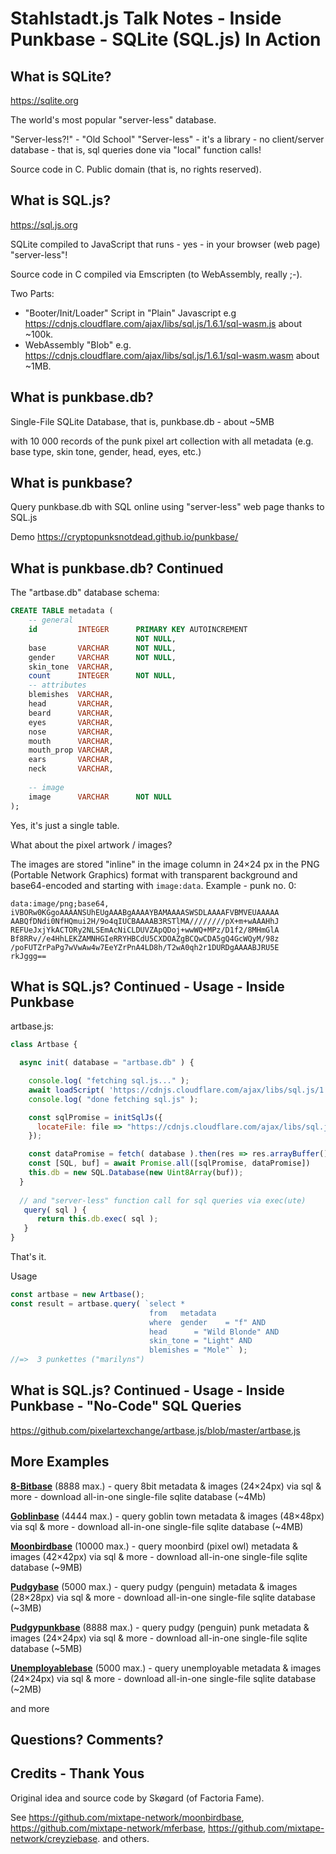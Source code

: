 # Stahlstadt.js  Talk Notes  - Inside Punkbase - SQLite (SQL.js) In Action

## What is SQLite?

<https://sqlite.org>

The world's most popular "server-less" database.  

"Server-less?!"  -  "Old School" "Server-less" - it's a library - no client/server database - 
that is,  sql queries done via "local" function calls!

Source code in C.  Public domain (that is, no rights reserved).





## What is SQL.js?

<https://sql.js.org>

SQLite compiled to JavaScript that runs - yes - in your browser (web page) "server-less"!  

Source code in C compiled via Emscripten (to WebAssembly, really ;-).

Two Parts:

- "Booter/Init/Loader" Script in "Plain" Javascript  e.g <https://cdnjs.cloudflare.com/ajax/libs/sql.js/1.6.1/sql-wasm.js> about ~100k.
- WebAssembly "Blob"  e.g. <https://cdnjs.cloudflare.com/ajax/libs/sql.js/1.6.1/sql-wasm.wasm> about ~1MB.


## What is punkbase.db?

Single-File SQLite Database, that is, punkbase.db - about ~5MB

with 10 000 records of the punk pixel art collection
with all metadata (e.g. base type, skin tone, gender, head, eyes, etc.)


## What is punkbase?

Query punkbase.db with SQL online using "server-less" web page 
thanks to SQL.js

Demo <https://cryptopunksnotdead.github.io/punkbase/>



## What is punkbase.db?  Continued

The "artbase.db" database schema:

```sql
CREATE TABLE metadata (
    -- general
    id         INTEGER      PRIMARY KEY AUTOINCREMENT
                            NOT NULL,
    base       VARCHAR      NOT NULL,
    gender     VARCHAR      NOT NULL,
    skin_tone  VARCHAR,
    count      INTEGER      NOT NULL,
    -- attributes
    blemishes  VARCHAR,
    head       VARCHAR,
    beard      VARCHAR,
    eyes       VARCHAR,
    nose       VARCHAR,
    mouth      VARCHAR,
    mouth_prop VARCHAR,
    ears       VARCHAR,
    neck       VARCHAR,
    
    -- image
    image      VARCHAR      NOT NULL
);
```

Yes, it's just a single table.


What about the pixel artwork / images? 

The images are stored "inline" 
in the image column in 24×24 px in the PNG (Portable Network Graphics) 
format with transparent background and base64-encoded
and starting with `image:data`. Example - punk no. 0:


```
data:image/png;base64,
iVBORw0KGgoAAAANSUhEUgAAABgAAAAYBAMAAAASWSDLAAAAFVBMVEUAAAAA
AABQfDNdi0NfHQmui2H/9o4qIUCBAAAAB3RSTlMA////////pX+m+wAAAHhJ
REFUeJxjYkACTORy2NLSEmAcNiCLDUVZApQDoj+wwWQ+MPz/D1f2/8MHmGlA
Bf8RRv//e4HhLEKZAMNHGIeRRYHBCdU5CXDOAZgBCQwCDA5gQ4GcWQyM/98z
/poFUTZrPaPg7wVwAw4w7EeYZrPnA4LD8h/T2wA0qh2r1DURDgAAAABJRU5E
rkJggg==
```



## What is SQL.js? Continued  - Usage - Inside Punkbase


artbase.js:

``` js
class Artbase {

  async init( database = "artbase.db" ) {

    console.log( "fetching sql.js..." );
    await loadScript( 'https://cdnjs.cloudflare.com/ajax/libs/sql.js/1.6.1/sql-wasm.js' );
    console.log( "done fetching sql.js" );

    const sqlPromise = initSqlJs({
      locateFile: file => "https://cdnjs.cloudflare.com/ajax/libs/sql.js/1.6.1/sql-wasm.wasm"
    });

    const dataPromise = fetch( database ).then(res => res.arrayBuffer());
    const [SQL, buf] = await Promise.all([sqlPromise, dataPromise])
    this.db = new SQL.Database(new Uint8Array(buf));
  }
  
  // and "server-less" function call for sql queries via exec(ute)
   query( sql ) {
      return this.db.exec( sql );
   }
}
```

That's it.


Usage

```js
const artbase = new Artbase();
const result = artbase.query( `select *
                               from   metadata
                               where  gender    = "f" AND
                               head      = "Wild Blonde" AND
                               skin_tone = "Light" AND
                               blemishes = "Mole"` );
//=>  3 punkettes ("marilyns")
```


  

## What is SQL.js? Continued  - Usage - Inside Punkbase  - "No-Code" SQL Queries

<https://github.com/pixelartexchange/artbase.js/blob/master/artbase.js>



## More Examples

[**8-Bitbase**](https://pixelartexchange.github.io/artbase.js/8bitbase) (8888 max.) - query 8bit metadata & images (24×24px) via sql & more - download all-in-one single-file sqlite database  (~4Mb)

[**Goblinbase**](https://pixelartexchange.github.io/artbase.js/goblinbase) (4444 max.)  - query goblin town metadata & images (48×48px) via sql & more - download all-in-one single-file sqlite database (~4MB)


[**Moonbirdbase**](https://pixelartexchange.github.io/artbase.js/moonbirdbase) (10000 max.)  - query moonbird (pixel owl) metadata & images (42×42px) via sql & more - download  all-in-one single-file sqlite database (~9MB)


[**Pudgybase**](https://pixelartexchange.github.io/artbase.js/pudgybase) (5000 max.) - query pudgy (penguin) metadata & images (28×28px) via sql & more - download all-in-one single-file sqlite database (~3MB)

[**Pudgypunkbase**](https://pixelartexchange.github.io/artbase.js/pudgypunkbase) (8888 max.) - query pudgy (penguin) punk metadata & images (24×24px) via sql & more - download all-in-one single-file sqlite database (~5MB)

[**Unemployablebase**](https://pixelartexchange.github.io/artbase.js/unemployablebase) (5000 max.) - query unemployable metadata & images (24×24px) via sql & more - download all-in-one single-file sqlite database  (~2MB)


and more



## Questions? Comments?



## Credits - Thank Yous

Original idea and source code by Skøgard (of Factoria Fame).

See <https://github.com/mixtape-network/moonbirdbase>,
<https://github.com/mixtape-network/mferbase>,
<https://github.com/mixtape-network/creyziebase>. and others.
